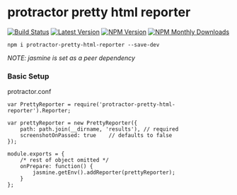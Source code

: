 # protractor pretty html reporter
[![Build Status](https://travis-ci.org/stuisme/protractor-pretty-html-reporter.svg?branch=master)](https://travis-ci.org/stuisme/protractor-pretty-html-reporter)
[![Latest Version](https://img.shields.io/github/tag/stuisme/protractor-pretty-html-reporter.svg)](https://github.com/stuisme/protractor-pretty-html-reporter)
[![NPM Version](https://img.shields.io/npm/v/protractor-pretty-html-reporter.svg)](https://npmjs.org/package/protractor-pretty-html-reporter)
[![NPM Monthly Downloads](https://img.shields.io/npm/dm/protractor-pretty-html-reporter.svg)](https://npmjs.org/package/protractor-pretty-html-reporter)

```
npm i protractor-pretty-html-reporter --save-dev
```
_NOTE: jasmine is set as a peer dependency_

### Basic Setup

protractor.conf
```
var PrettyReporter = require('protractor-pretty-html-reporter').Reporter;

var prettyReporter = new PrettyReporter({
    path: path.join(__dirname, 'results'), // required
    screenshotOnPassed: true    // defaults to false
});

module.exports = {
    /* rest of object omitted */
    onPrepare: function() {
        jasmine.getEnv().addReporter(prettyReporter);
    }
};
```
